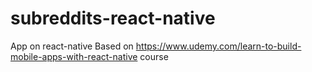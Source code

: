 # subreddits-react-native

App on react-native Based on https://www.udemy.com/learn-to-build-mobile-apps-with-react-native course
